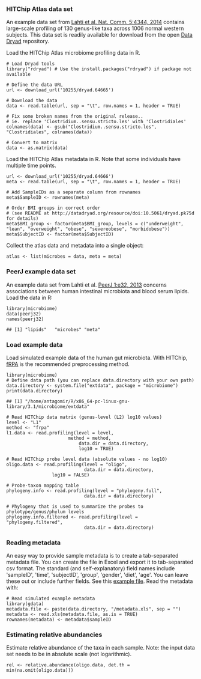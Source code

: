 ### HITChip Atlas data set

An example data set from [Lahti et al. Nat. Comm. 5:4344,
2014](http://www.nature.com/ncomms/2014/140708/ncomms5344/full/ncomms5344.html)
contains large-scale profiling of 130 genus-like taxa across 1006 normal
western subjects. This data set is readily available for download from
the open [Data Dryad](http://doi.org/10.5061/dryad.pk75d) repository.

Load the HITChip Atlas microbiome profiling data in R.

    # Load Dryad tools
    library("rdryad") # Use the install.packages("rdryad") if package not available

    # Define the data URL
    url <- download_url('10255/dryad.64665')

    # Download the data
    data <- read.table(url, sep = "\t", row.names = 1, header = TRUE)

    # Fix some broken names from the original release..
    # ie. replace 'Clostridium..sensu.stricto.les' with 'Clostridiales'
    colnames(data) <- gsub("Clostridium..sensu.stricto.les", "Clostridiales", colnames(data))

    # Convert to matrix 
    data <- as.matrix(data)

Load the HITChip Atlas metadata in R. Note that some individuals have
multiple time points.

    url <- download_url('10255/dryad.64666')
    meta <- read.table(url, sep = "\t", row.names = 1, header = TRUE)

    # Add SampleIDs as a separate column from rownames
    meta$SampleID <- rownames(meta)

    # Order BMI groups in correct order
    # (see README at http://datadryad.org/resource/doi:10.5061/dryad.pk75d for details)
    meta$BMI_group <- factor(meta$BMI_group, levels = c("underweight", "lean", "overweight", "obese", "severeobese", "morbidobese"))
    meta$SubjectID <- factor(meta$SubjectID)

Collect the atlas data and metadata into a single object:

    atlas <- list(microbes = data, meta = meta)

### PeerJ example data set

An example data set from Lahti et al. [PeerJ 1:e32,
2013](https://peerj.com/articles/32/) concerns associations between
human intestinal microbiota and blood serum lipids. Load the data in R:

    library(microbiome)
    data(peerj32)
    names(peerj32)

    ## [1] "lipids"   "microbes" "meta"

### Load example data

Load simulated example data of the human gut microbiota. With HITChip,
[fRPA](http://www.computer.org/csdl/trans/tb/2011/01/ttb2011010217-abs.html)
is the recommended preprocessing method.

    library(microbiome)
    # Define data path (you can replace data.directory with your own path)
    data.directory <- system.file("extdata", package = "microbiome")
    print(data.directory)

    ## [1] "/home/antagomir/R/x86_64-pc-linux-gnu-library/3.1/microbiome/extdata"

    # Read HITChip data matrix (genus-level (L2) log10 values)
    level <- "L1"
    method <- "frpa"
    l1.data <- read.profiling(level = level, 
                           method = method, 
                               data.dir = data.directory, 
                               log10 = TRUE)  

    # Read HITChip probe level data (absolute values - no log10)
    oligo.data <- read.profiling(level = "oligo", 
                                 data.dir = data.directory, 
                     log10 = FALSE)  

    # Probe-taxon mapping table
    phylogeny.info <- read.profiling(level = "phylogeny.full", 
                                 data.dir = data.directory)

    # Phylogeny that is used to summarize the probes to phylotype/genus/phylum levels
    phylogeny.info.filtered <- read.profiling(level = "phylogeny.filtered", 
                                 data.dir = data.directory)

### Reading metadata

An easy way to provide sample metadata is to create a tab-separated
metadata file. You can create the file in Excel and export it to
tab-separated csv format. The standard (and self-explanatory) field
names include 'sampleID', 'time', 'subjectID', 'group', 'gender',
'diet', 'age'. You can leave these out or include further fields. See
this [example
file](https://raw.github.com/microbiome/microbiome/master/inst/extdata/metadata.xls).
Read the metadata with:

    # Read simulated example metadata
    library(gdata)
    metadata.file <- paste(data.directory, "/metadata.xls", sep = "")
    metadata <- read.xls(metadata.file, as.is = TRUE)
    rownames(metadata) <- metadata$sampleID

### Estimating relative abundancies

Estimate relative abundance of the taxa in each sample. Note: the input
data set needs to be in absolute scale (not logarithmic).

    rel <- relative.abundance(oligo.data, det.th = min(na.omit(oligo.data)))
